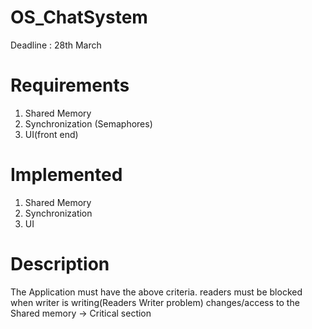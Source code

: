 # OS_ChatSystem
Deadline : 28th March

# Requirements
1. Shared Memory
2. Synchronization (Semaphores)
3. UI(front end)

# Implemented
1. Shared Memory
2. Synchronization
3. UI

# Description
  The Application must have the above criteria. readers must be blocked when writer is writing(Readers Writer problem)
changes/access to the Shared memory -> Critical section
